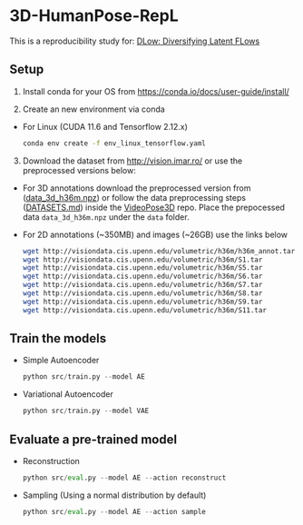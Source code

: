 # 3D-HumanPose-RepL

This is a reproducibility study for: [DLow: Diversifying Latent FLows](https://arxiv.org/pdf/2003.08386.pdf)

## Setup

1. Install conda for your OS from https://conda.io/docs/user-guide/install/

2. Create an new environment via conda

- For Linux (CUDA 11.6 and Tensorflow 2.12.x)
    ```bash
    conda env create -f env_linux_tensorflow.yaml
    ```

3. Download the dataset from http://vision.imar.ro/ or use the preprocessed versions below:

- For 3D annotations download the preprocessed version from ([data_3d_h36m.npz](https://drive.google.com/file/d/1VrPFnUWxb56SXrkucy-HIxjcc6t80uxi/view?usp=share_link)) or follow the data preprocessing steps ([DATASETS.md](https://github.com/facebookresearch/VideoPose3D/blob/master/DATASETS.md)) inside the [VideoPose3D](https://github.com/facebookresearch/VideoPose3D) repo. Place the prepocessed data ``data_3d_h36m.npz`` under the ``data`` folder.

- For 2D annotations (~350MB) and images (~26GB) use the links below

    ```bash
    wget http://visiondata.cis.upenn.edu/volumetric/h36m/h36m_annot.tar
    wget http://visiondata.cis.upenn.edu/volumetric/h36m/S1.tar
    wget http://visiondata.cis.upenn.edu/volumetric/h36m/S5.tar
    wget http://visiondata.cis.upenn.edu/volumetric/h36m/S6.tar
    wget http://visiondata.cis.upenn.edu/volumetric/h36m/S7.tar
    wget http://visiondata.cis.upenn.edu/volumetric/h36m/S8.tar
    wget http://visiondata.cis.upenn.edu/volumetric/h36m/S9.tar
    wget http://visiondata.cis.upenn.edu/volumetric/h36m/S11.tar
    ```

## Train the models

- Simple Autoencoder

    ```python
    python src/train.py --model AE
    ```

- Variational Autoencoder
    ```python
    python src/train.py --model VAE
    ```

## Evaluate a pre-trained model

- Reconstruction

    ```python
    python src/eval.py --model AE --action reconstruct
    ```

- Sampling (Using a normal distribution by default)
    ```python
    python src/eval.py --model AE --action sample
    ```


